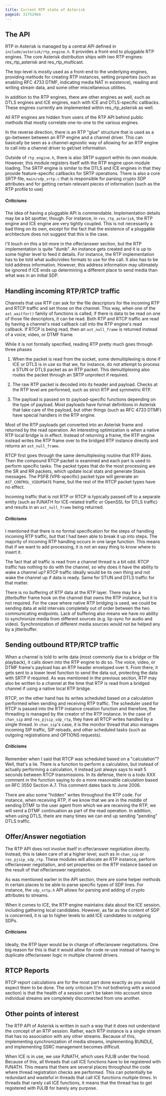 ```yaml
---
title: Current RTP state of Asterisk
pageid: 31752464
---
```


The API
-------

RTP in Asterisk is managed by a central API defined in `include/asterisk/rtp_engine.h`. It provides a front-end to pluggable RTP engines. The core Asterisk distribution ships with two RTP engines: res_rtp_asterisk and res_rtp_multicast.

The top-level is mostly used as a front-end to the underlying engines, providing methods for creating RTP instances, setting properties (such as enabling RFC 4733 DTMF, indicating media NAT in existence), reading and writing stream data, and some other miscellaneous utilities.

In addition to the RTP engines, there are other engines as well, such as DTLS engines and ICE engines, each with ICE and DTLS-specific callbacks. These engines currently are implemented within res_rtp_asterisk as well.

All RTP engines are hidden from users of the RTP API behind public methods that mostly correlate one-to-one to the various engines.

In the reverse direction, there is an RTP "glue" structure that is used as a go-between between an RTP engine and a channel driver. This can basically be seen as a channel-agnostic way of allowing for an RTP engine to call into a channel driver to get/set information.

Outside of `rtp_engine.h`, there  is also SRTP support within its own module. However, this module registers itself with the RTP engine upon module loading. The SRTP engine is similar to the DTLS and ICE engines in that they provide feature-specific callbacks for SRTP operations. There is also a core SRTP file, `main/sdp_srtp.c` that is responsible for parsing crypto SDP attributes and for getting certain relevant pieces of information (such as the RTP profile to use)

##### Criticisms

The idea of having a pluggable API is commendable. Implementation details may be a bit spottier, though. For instance, in `res_rtp_asterisk`, the RTP engine and ICE engine are very tightly coupled. This is not necessarily a bad thing on its own, except for the fact that the existence of a pluggable architecture does not suggest that this is the case.

I'll touch on this a bit more in the offer/answer section, but the RTP implementation is quite "dumb". An instance gets created and it is up to some higher level to feed it details. For instance, the RTP implementation has to be told what audio/video formats to use for the call. It also has to be told address information. However, this address information may ultimately be ignored if ICE ends up determining a different place to send media than what was in an initial SDP.

Handling incoming RTP/RTCP traffic
----------------------------------

Channels that use RTP can ask for the file descriptors for the incoming RTP and RTCP traffic and set those on the channel. This way, when one of the `ast_waitfor()` family of functions is called, if there is data to be read on one of those file descriptors, it can be read. Both RTP and RTCP traffic are read by having a channel's read callback call into the RTP engine's read callback. If RTCP is being read, then an `ast_null_frame` is returned instead of a voice, video, or DTMF frame.

While it is not formally specified, reading RTP pretty much goes through three phases

1) When the packet is read from the socket, some demultiplexing is done if ICE or DTLS is in use so that we, for instance, do not attempt to process a STUN or DTLS packet as an RTP packet. This demultiplexing also routes the packet through an SRTP unprotect if required.

2) The raw RTP packet is decoded into its header and payload. Checks at the RTP level are performed, such as strict RTP and symmetric RTP.

3) The payload is passed on to payload-specific functions depending on the type of payload. Most payloads have format definitions in Asterisk that take care of the payload, but other things (such as RFC 4733 DTMF) have special handlers in the RTP engine.

Most of the RTP payloads get converted into an Asterisk frame and returned by the read operation. An interesting optimization is when a native RTP local bridge is in effect. Instead of returning a frame, the RTP engine instead writes the RTP frame over to the bridged RTP instance directly and returns an `ast_null_frame`.

RTCP first goes through the same demultiplexing routine that RTP does. Then the compound RTCP packet is examined and each part is used to perform specific tasks. The packet types that do the most processing are the SR and RR packets, which update local stats and generate Stasis messages. The PSFB (VP8-specific) packet type will generate an `AST_CONTROL_VIDUPDATE` frame, but the rest of the RTCP packet types have no effect.

Incoming traffic that is not RTP or RTCP is typically passed off to a separate entity (such as PJNATH for ICE-related traffic or OpenSSL for DTLS traffic) and results in an `ast_null_frame` being returned.

##### Criticisms

I mentioned that there is no formal specification for the steps of handling incoming RTP traffic, but that I had been able to break it up into steps. The majority of incoming RTP handling occurs in one large function. This means that if we want to add processing, it is not an easy thing to know where to insert it.

The fact that all traffic is read from a channel thread is a bit odd. RTCP traffic has nothing to do with the channel, so why does it have the ability to wake a channel up? RTCP traffic ideally would be its own thing and not wake the channel up if data is ready. Same for STUN and DTLS traffic for that matter.

There is no buffering of RTP data at the RTP layer. There may be a jitterbuffer frame hook on the channel that owns the RTP instance, but it is not required. For the case where native RTP bridging is used, we could be sending data at wild intervals completely out of order between the two communicating endpoints. Lack of buffering also means we have no ability to synchronize media from different sources (e.g. lip-sync for audio and video). Synchronization of different media sources would not be helped any by a jitterbuffer.

Sending outbound RTP/RTCP traffic
---------------------------------

When a channel is told to write data (most commonly due to a bridge or file playback), it calls down into the RTP engine to do so. The voice, video, or DTMF frame's payload  has an RTP header enveloped over it. From there, it gets sent to a lower level function to send the data out, protecting the data with SRTP if required. As was mentioned in the previous section, RTP may also be written to a channel at the time that RTP is read from a bridged channel if using a native local RTP bridge.

RTCP, on the other hand has its writes scheduled based on a calculation performed when sending and receiving RTP traffic. The scheduler used for RTCP is passed into the RTP instance creation function and therefore, the threading is managed by the creator of the RTP instance. In the case of `chan_sip` and `res_pjsip_sdp_rtp`, they have all RTCP writes handled by a single thread. In `chan_sip`'s case, it is the monitor thread that also manages incoming SIP traffic, SIP reloads, and other scheduled tasks (such as outgoing registrations and OPTIONS requests).

##### Criticisms

Remember when I said that RTCP was scheduled based on a "calculation"? Well, that's a lie. There is a function to perform a calculation, but instead of actually performing a calculation, it instead just always says to wait 5 seconds between RTCP transmissions. In its defense, there is a todo XXX comment in the function saying to do a more reasonable calculation based on RFC 3550 Section A.7. This comment dates back to June 2006.

There are also some "hidden" writes throughout the RTP code. For instance, when receiving RTP, if we know that we are in the middle of sending DTMF to the user agent from which we are receiving the RTP, we will send a DTMF continuation as part of the read operation. In addition, when using DTLS, there are many times we can end up sending "pending" DTLS traffic.

Offer/Answer negotiation
------------------------

The RTP API does not involve itself in offer/answer negotiation directly. Instead, this is taken care of at a higher level, such as in `chan_sip` or `res_pjsip_sdp_rtp`. These modules will allocate an RTP instance, perform offer/answer negotiation, and set properties on the RTP instance based on the result of that offer/answer negotiation.

As was mentioned earlier in the API section, there are some helper methods in certain places to be able to parse specific types of SDP lines. For instance, the `sdp_srtp.h` API allows for parsing and adding of crypto attributes to streams.

When it comes to ICE, the RTP engine maintains data about the ICE session, including gathering local candidates. However, as far as the content of SDP is concerned, it is up to higher levels to add ICE candidates to outgoing SDPs.

##### Criticisms

Ideally, the RTP layer would be in charge of offer/answer negotiations. One big reason for this is that it would allow for code re-use instead of having to duplicate offer/answer logic in multiple channel drivers.

RTCP Reports
------------

RTCP report calculations are for the most part done exactly as you would expect them to be done. The only criticism (I'm not bothering with a second section) is that the health of a session can't be taken into account since individual streams are completely disconnected from one another.

Other points of interest
------------------------

The RTP API of Asterisk is written in such a way that it does not understand the concept of an RTP session. Rather, each RTP instance is a single stream that has no association with any other streams. Because of this, implementing synchronization of media streams, implementing BUNDLE, and implementing SSRC management becomes difficult.

When ICE is in use, we use PJNATH, which uses PJLIB under the hood. Because of this, all threads that call ICE functions have to be registered with PJNATH. This means that there are several places throughout the code where thread registration checks are performed. This can potentially be redundant and wasteful in threads that call ICE functions multiple times. In threads that rarely call ICE functions, it means that the thread has to get registered with PJLIB for barely any purpose.
